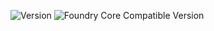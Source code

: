 ![Version](https://img.shields.io/github/v/tag/Cibola8/exportjournals?label=Version&style=flat-square&color=2577a1) ![Foundry Core Compatible Version](https://img.shields.io/badge/dynamic/json.svg?url=https%3A%2F%2Fraw.githubusercontent.com%2FCibola8%2Fexportjournals%foundry13%2Fmodule.json&label=Foundry%20Core%20Compatible%20Version&query=$.compatibility.verified&style=flat-square&color=ff6400)


